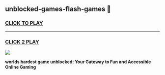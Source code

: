 
## unblocked-games-flash-games 👋
<h3>
<a href="https://premium.freeplayer.one?title=unblocked-games-flash-games&ref=14F">CLICK TO PLAY</a></h3>
<hr>

<h3>
<a href="https://premium.freeplayer.one?title=unblocked-games-flash-games&ref=14F">CLICK 2 PLAY</a>
  
</h3>

<a href="https://premium.freeplayer.one?title=unblocked-games-flash-games&ref=12F/"><img src="https://clearcache.store/games.png"></a>


**worlds hardest game unblocked: Your Gateway to Fun and Accessible Online Gaming**

